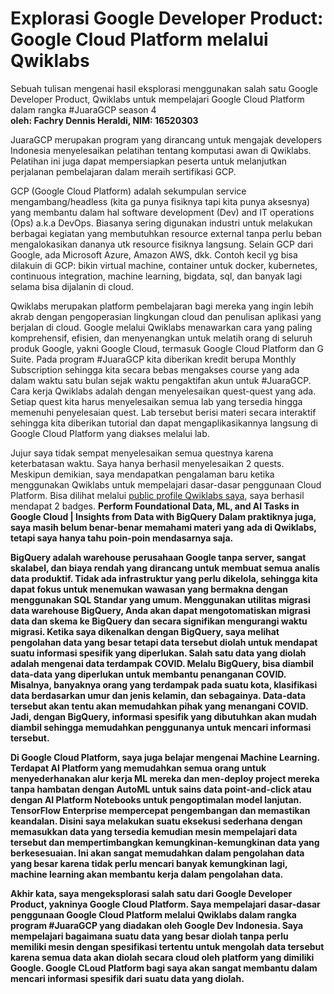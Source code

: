 # Explorasi Google Developer Product: Google Cloud Platform melalui Qwiklabs

Sebuah tulisan mengenai hasil eksplorasi menggunakan salah satu Google Developer Product, Qwiklabs untuk mempelajari Google Cloud Platform dalam rangka #JuaraGCP season 4
<br> <b> oleh: Fachry Dennis Heraldi, NIM: 16520303 </b> <br>

JuaraGCP merupakan program yang dirancang untuk mengajak developers Indonesia menyelesaikan pelatihan tentang komputasi awan di Qwiklabs. Pelatihan ini juga dapat mempersiapkan peserta untuk melanjutkan perjalanan pembelajaran dalam meraih sertifikasi GCP.

GCP (Google Cloud Platform) adalah sekumpulan service mengambang/headless (kita ga punya fisiknya tapi kita punya aksesnya) yang membantu dalam hal software development (Dev) and IT operations (Ops) a.k.a DevOps. Biasanya sering digunakan industri untuk melakukan berbagai kegiatan yang membutuhkan resource external tanpa perlu beban mengalokasikan dananya utk resource fisiknya langsung. Selain GCP dari Google, ada Microsoft Azure, Amazon AWS, dkk.
Contoh kecil yg bisa dilakuin di GCP: bikin virtual machine, container untuk docker, kubernetes, continuous integration, machine learning, bigdata, sql, dan banyak lagi selama bisa dijalanin di cloud.

Qwiklabs merupakan platform pembelajaran bagi mereka yang ingin lebih akrab dengan pengoperasian lingkungan cloud dan penulisan aplikasi yang berjalan di cloud. 
Google melalui Qwiklabs menawarkan cara yang paling komprehensif, efisien, dan menyenangkan untuk melatih orang di seluruh produk Google, yakni Google Cloud, termasuk Google Cloud Platform dan G Suite. Pada program #JuaraGCP kita diberikan kredit berupa Monthly Subscription sehingga kita secara bebas mengakses course yang ada dalam waktu satu bulan sejak waktu pengaktifan akun untuk #JuaraGCP. Cara kerja Qwiklabs adalah dengan menyelesaikan quest-quest yang ada. Setiap quest kita harus menyelesaikan semua lab yang tersedia hingga memenuhi penyelesaian quest. Lab tersebut berisi materi secara interaktif sehingga kita diberikan tutorial dan dapat mengaplikasikannya langsung di Google Cloud Platform yang diakses melalui lab. 

Jujur saya tidak sempat menyelesaikan semua questnya karena keterbatasan waktu. Saya hanya berhasil menyelesaikan 2 quests. Meskipun demikian, saya mendapatkan pengalaman baru ketika menggunakan Qwiklabs untuk mempelajari dasar-dasar penggunaan Cloud Platform. 
Bisa dilihat melalui <a href="https://www.qwiklabs.com/public_profiles/3789e79f-bf1d-4a1a-9b5b-0ce5dd8fc214">public profile Qwiklabs saya</a>, saya berhasil mendapat 2 badges. <b> Perform Foundational Data, ML, and AI Tasks in Google Cloud | Insights from Data with BigQuery <b>
Dalam praktiknya juga, saya masih belum benar-benar memahami materi yang ada di Qwiklabs, tetapi saya hanya tahu poin-poin mendasarnya saja. 
 
BigQuery adalah warehouse perusahaan Google tanpa server, sangat skalabel, dan biaya rendah yang dirancang untuk membuat semua analis data produktif. Tidak ada infrastruktur yang perlu dikelola, sehingga kita dapat fokus untuk menemukan wawasan yang bermakna dengan menggunakan SQL Standar yang umum. Menggunakan utilitas migrasi data warehouse BigQuery, Anda akan dapat mengotomatiskan migrasi data dan skema ke BigQuery dan secara signifikan mengurangi waktu migrasi.
Ketika saya dikenalkan dengan BigQuery, saya melihat pengolahan data yang besar tetapi data tersebut diolah untuk mendapat suatu informasi spesifik yang diperlukan. Salah satu data yang diolah adalah mengenai data terdampak COVID. Melalu BigQuery, bisa diambil data-data yang diperlukan untuk membantu penanganan COVID. Misalnya, banyaknya orang yang terdampak pada suatu kota, klasifikasi data berdasarkan umur dan jenis kelamin, dan sebagainya. Data-data tersebut akan tentu akan memudahkan pihak yang menangani COVID. Jadi, dengan BigQuery, informasi spesifik yang dibutuhkan akan mudah diambil sehingga memudahkan penggunanya untuk mencari informasi tersebut.

Di Google Cloud Platform, saya juga belajar mengenai Machine Learning. Terdapat AI Platform yang memudahkan semua orang untuk menyederhanakan alur kerja ML mereka dan men-deploy project mereka tanpa hambatan dengan AutoML untuk sains data point-and-click atau dengan AI Platform Notebooks untuk pengoptimalan model lanjutan. TensorFlow Enterprise mempercepat pengembangan dan memastikan keandalan. Disini saya melakukan suatu eksekusi sederhana dengan memasukkan data yang tersedia kemudian mesin mempelajari data tersebut dan mempertimbangkan kemungkinan-kemungkinan data yang berkesesuaian. Ini akan sangat memudahkan dalam pengolahan data yang besar karena tidak perlu mencari banyak kemungkinan lagi, machine learning akan membantu kerja dalam pengolahan data.

Akhir kata, saya mengeksplorasi salah satu dari Google Developer Product, yakninya Google Cloud Platform. Saya mempelajari dasar-dasar penggunaan Google Cloud Platform melalui Qwiklabs dalam rangka program #JuaraGCP yang diadakan oleh Google Dev Indonesia. Saya mempelajari bagaimana suatu data yang besar diolah tanpa perlu memiliki mesin dengan spesifikasi tertentu untuk mengolah data tersebut karena semua data akan diolah secara cloud oleh platform yang dimiliki Google. Google CLoud Platform bagi saya akan sangat membantu dalam mencari informasi spesifik dari suatu data yang diolah. 








